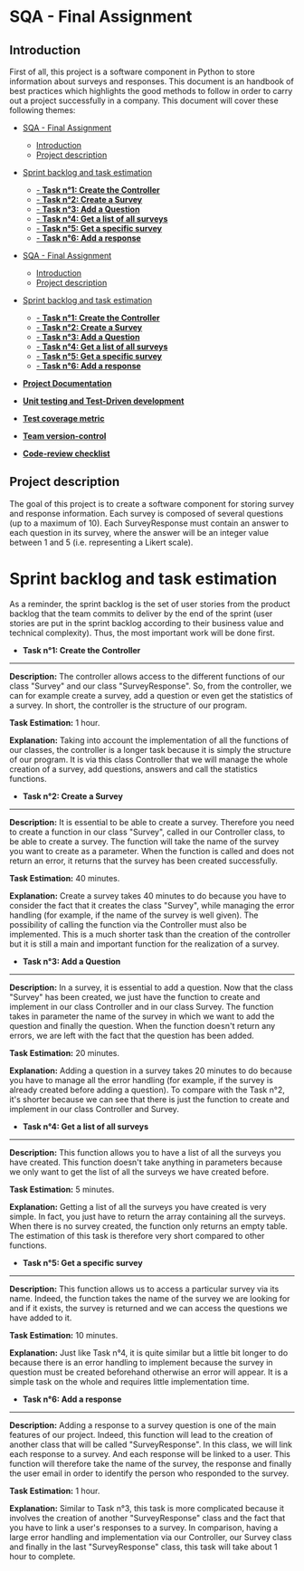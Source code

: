 # SQA - Final Assignment

## Introduction

First of all, this project is a software component in Python to store information about surveys and responses. This document is an handbook of best practices which highlights the good methods to follow in order to carry out a project successfully in a company. This document will cover these following themes:
- [SQA - Final Assignment](#sqa---final-assignment)
	- [Introduction](#introduction)
	- [Project description](#project-description)
- [Sprint backlog and task estimation](#sprint-backlog-and-task-estimation)
	- [- **Task n°1: Create the Controller**](#ul-litask-n%c2%b01-create-the-controllerli-ul)
	- [- **Task n°2: Create a Survey**](#ul-litask-n%c2%b02-create-a-surveyli-ul)
	- [- **Task n°3: Add a Question**](#ul-litask-n%c2%b03-add-a-questionli-ul)
	- [- **Task n°4: Get a list of all surveys**](#ul-litask-n%c2%b04-get-a-list-of-all-surveysli-ul)
	- [- **Task n°5: Get a specific survey**](#ul-litask-n%c2%b05-get-a-specific-surveyli-ul)
	- [- **Task n°6: Add a response**](#ul-litask-n%c2%b06-add-a-responseli-ul)

- [SQA - Final Assignment](#sqa---final-assignment)
	- [Introduction](#introduction)
	- [Project description](#project-description)
- [Sprint backlog and task estimation](#sprint-backlog-and-task-estimation)
	- [- **Task n°1: Create the Controller**](#ul-litask-n%c2%b01-create-the-controllerli-ul)
	- [- **Task n°2: Create a Survey**](#ul-litask-n%c2%b02-create-a-surveyli-ul)
	- [- **Task n°3: Add a Question**](#ul-litask-n%c2%b03-add-a-questionli-ul)
	- [- **Task n°4: Get a list of all surveys**](#ul-litask-n%c2%b04-get-a-list-of-all-surveysli-ul)
	- [- **Task n°5: Get a specific survey**](#ul-litask-n%c2%b05-get-a-specific-surveyli-ul)
	- [- **Task n°6: Add a response**](#ul-litask-n%c2%b06-add-a-responseli-ul)

- [**Project Documentation**](#project-documentation)

- [**Unit testing and Test-Driven development**](#unit-testing-and-test-driven-development)

- [**Test coverage metric**](#test-coverage-metric)

- [**Team version-control**](#team-version-control)

- [**Code-review checklist**](#code-review-checklist)

## Project description

The goal of this project is to create a software component for storing survey and response information. Each survey is composed of several questions (up to a maximum of 10). Each SurveyResponse must contain an answer to each question in its survey, where the answer will be an integer value between 1 and 5 (i.e. representing a Likert scale).

# Sprint backlog and task estimation

As a reminder, the sprint backlog is the set of user stories from the product backlog that the team commits to deliver by the end of the sprint (user stories are put in the sprint backlog according to their business value and technical complexity). Thus, the most important work will be done first.

- **Task n°1: Create the Controller**
---
  **Description:** The controller allows access to the different functions of our class "Survey" and our class "SurveyResponse". So, from the controller, we can for example create a survey, add a question or even get the statistics of a survey. In short, the controller is the structure of our program.
  <br/>

  **Task Estimation:** 1 hour.
  <br/>

  **Explanation:** Taking into account the implementation of all the functions of our classes, the controller is a longer task because it is simply the structure of our program. It is via this class Controller that we will manage the whole creation of a survey, add questions, answers and call the statistics functions.

- **Task n°2: Create a Survey**
---
  **Description:** It is essential to be able to create a survey. Therefore you need to create a function in our class "Survey", called in our Controller class, to be able to create a survey. The function will take the name of the survey you want to create as a parameter. When the function is called and does not return an error, it returns that the survey has been created successfully.
  <br/>

  **Task Estimation:** 40 minutes.
  <br/>

  **Explanation:** Create a survey takes 40 minutes to do because you have to consider the fact that it creates the class "Survey", while managing the error handling (for example, if the name of the survey is well given). The possibility of calling the function via the Controller must also be implemented. This is a much shorter task than the creation of the controller but it is still a main and important function for the realization of a survey.


- **Task n°3: Add a Question**
---
  **Description:** In a survey, it is essential to add a question. Now that the class "Survey" has been created, we just have the function to create and implement in our class Controller and in our class Survey. The function takes in parameter the name of the survey in which we want to add the question and finally the question. When the function doesn't return any errors, we are left with the fact that the question has been added.
  <br/>

  **Task Estimation:** 20 minutes.
  <br/>

  **Explanation:** Adding a question in a survey takes 20 minutes to do because you have to manage all the error handling (for example, if the survey is already created before adding a question). To compare with the Task n°2, it's shorter because we can see that there is just the function to create and implement in our class Controller and Survey.


- **Task n°4: Get a list of all surveys**
---
  **Description:** This function allows you to have a list of all the surveys you have created. This function doesn't take anything in parameters because we only want to get the list of all the surveys we have created before.
  <br/>

  **Task Estimation:** 5 minutes.
  <br/>

  **Explanation:** Getting a list of all the surveys you have created is very simple. In fact, you just have to return the array containing all the surveys. When there is no survey created, the function only returns an empty table. The estimation of this task is therefore very short compared to other functions.

- **Task n°5: Get a specific survey**
---
  **Description:** This function allows us to access a particular survey via its name. Indeed, the function takes the name of the survey we are looking for and if it exists, the survey is returned and we can access the questions we have added to it.
  <br/>

  **Task Estimation:** 10 minutes.
  <br/>

  **Explanation:** Just like Task n°4, it is quite similar but a little bit longer to do because there is an error handling to implement because the survey in question must be created beforehand otherwise an error will appear. It is a simple task on the whole and requires little implementation time.


- **Task n°6: Add a response**
---
  **Description:** Adding a response to a survey question is one of the main features of our project. Indeed, this function will lead to the creation of another class that will be called "SurveyResponse". In this class, we will link each response to a survey. And each response will be linked to a user. This function will therefore take the name of the survey, the response and finally the user email in order to identify the person who responded to the survey.
  <br/>
  
  **Task Estimation:** 1 hour.
  <br/>

  **Explanation:** Similar to Task n°3, this task is more complicated because it involves the creation of another "SurveyResponse" class and the fact that you have to link a user's responses to a survey. In comparison, having a large error handling and implementation via our Controller, our Survey class and finally in the last "SurveyResponse" class, this task will take about 1 hour to complete.